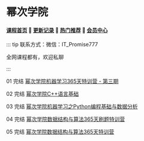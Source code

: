 # 幂次学院

#### [**课程首页**](../../README.md) 💖 [**更新记录**](./gxjl-2023.md) 💖 [**热门推荐**](./rmtj.md) 💖 [**会员中心**](./vip.md)

::: tip
联系方式：微信：IT_Promise777

全网课程都有，欢迎私聊

 

:::

01 完结 [幂次学院机器学习365天特训营 - 第三期](https://mici.jiqishidai.com/site/course_introduction?id=14)

02 完结 [幂次学院C++语言基础](https://mici.jiqishidai.com/site/course_pro?id=13)

03 完结 [幂次学院机器学习之Python编程基础与数据分析](https://mici.jiqishidai.com/site/course_introduction?id=5)

04 完结 [幂次学院数据结构与算法365天刷题特训营](https://mici.jiqishidai.com/site/course_pro?id=12)

05 完结 [幂次学院数据结构与算法365天特训营](https://mici.jiqishidai.com/site/course_introduction?id=11)

